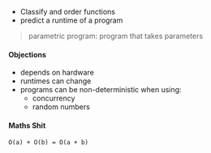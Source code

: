 - Classify and order functions
- predict a runtime of a program

> parametric program: program that takes parameters


#### Objections
- depends on hardware
- runtimes can change
- programs can be non-deterministic when using:
	- concurrency
	- random numbers


#### Maths Shit
`O(a) + O(b) = O(a + b)`
